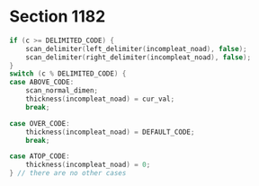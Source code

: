 # Section 1182

```c << Use code |c| to distinguish between generalized fractions >>=
if (c >= DELIMITED_CODE) {
    scan_delimiter(left_delimiter(incompleat_noad), false);
    scan_delimiter(right_delimiter(incompleat_noad), false);
}
switch (c % DELIMITED_CODE) {
case ABOVE_CODE:
    scan_normal_dimen;
    thickness(incompleat_noad) = cur_val;
    break;

case OVER_CODE:
    thickness(incompleat_noad) = DEFAULT_CODE;
    break;

case ATOP_CODE:
    thickness(incompleat_noad) = 0;
} // there are no other cases
```
